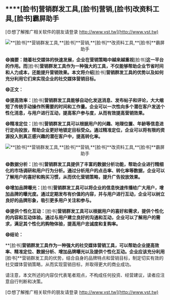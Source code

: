 ## ****[脸书]**营销群发工具,**[脸书]**营销,**[脸书]**改资料工具,**[脸书]**霸屏助手**

[😍想了解推广相关软件的朋友请登录 http://www.vst.tw](http://www.vst.tw)

 <center><img src="https://vst.tw/MP4/tuiguang/png/3.png" alt="**[脸书]**营销群发工具,**[脸书]**营销,**[脸书]**改资料工具,**[脸书]**霸屏助手"></center>

**😄摘要：随着社交媒体的快速发展，企业在营销策略中越来越重视**[脸书]**这一平台的作用。而**[脸书]**营销群发工具作为一种强大的工具，不仅能够帮助企业节省时间和人力成本，还能提升营销效果。本文将介绍**[脸书]**营销群发工具的优势以及如何充分利用它们来实现企业的社交媒体营销目标。**

**😄正文：**

**😄提高效率：**[脸书]**营销群发工具能够自动化发送消息、发布帖子和评论，大大缩短了传统手动操作所需要的时间和工作量。企业可以一次性向多个潜在客户发送个性化消息，与用户进行互动，提高客户参与度，从而有效提高营销效果。**

**😄精准定位：**[脸书]**营销群发工具可以根据用户的兴趣、地理位置、年龄等信息进行定向投放，帮助企业更好地锁定目标受众。通过精准定位，企业可以将有限的资源投入到真正感兴趣的潜在客户中，提高转化率。**

 <center><img src="https://vst.tw/MP4/tuiguang/png/3.png" alt="**[脸书]**营销群发工具,**[脸书]**营销,**[脸书]**改资料工具,**[脸书]**霸屏助手"></center>

**😄数据分析：**[脸书]**营销群发工具提供了丰富的数据分析功能，帮助企业进行精细化的市场调研和用户行为分析。通过分析用户的点击率、转化率等数据，企业可以了解用户的喜好和购买习惯，从而优化营销策略，提升广告投放效果。**

**😄增加品牌曝光：**[脸书]**营销群发工具可以将企业的信息快速传播给广大用户，增加品牌的曝光度。通过定期发布有价值的内容，并与用户进行互动，企业可以树立良好的品牌形象，吸引更多用户关注和参与。**

**😄提供个性化互动：**[脸书]**营销群发工具可以根据用户的喜好和需求，提供个性化的内容和互动体验。通过与用户建立良好的沟通和互动，企业可以了解用户的需求，满足其个性化的购物体验，提高用户忠诚度和复购率。**

**😄结论：**

**[脸书]**营销群发工具作为一种强大的社交媒体营销工具，可以帮助企业提高效率、精准定位、数据分析、增加品牌曝光以及提供个性化互动。企业应该充分利用**[脸书]**营销群发工具的优势，结合自身的品牌特点和营销目标，制定切实有效的社交媒体营销策略，从而实现营销目标，并取得更大的商业成功。

请注意，本文所述的内容仅代表笔者观点，不构成任何投资、经营建议，读者应注意自行判断和决策。

[😍想了解推广相关软件的朋友请登录 http://www.vst.tw](http://www.vst.tw)




